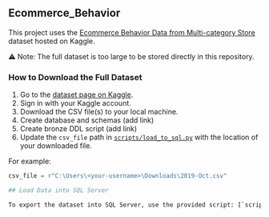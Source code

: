 ## Ecommerce_Behavior

This project uses the [Ecommerce Behavior Data from Multi-category Store](https://www.kaggle.com/datasets/mkechinov/ecommerce-behavior-data-from-multi-category-store) dataset hosted on Kaggle.  

⚠️ Note: The full dataset is too large to be stored directly in this repository.  

### How to Download the Full Dataset
1. Go to the [dataset page on Kaggle](https://www.kaggle.com/datasets/mkechinov/ecommerce-behavior-data-from-multi-category-store).  
2. Sign in with your Kaggle account.  
3. Download the CSV file(s) to your local machine.
4. Create database and schemas (add link)
5. Create bronze DDL script (add link)
6. Update the `csv_file` path in [`scripts/load_to_sql.py`](scripts/load_to_sql.py) with the location of your downloaded file.  

For example:  
```python
csv_file = r"C:\Users\<your-username>\Downloads\2019-Oct.csv"

## Load Data into SQL Server

To export the dataset into SQL Server, use the provided script: [`scripts/load_to_sql.py`](scripts/load_to_sql.py).  

